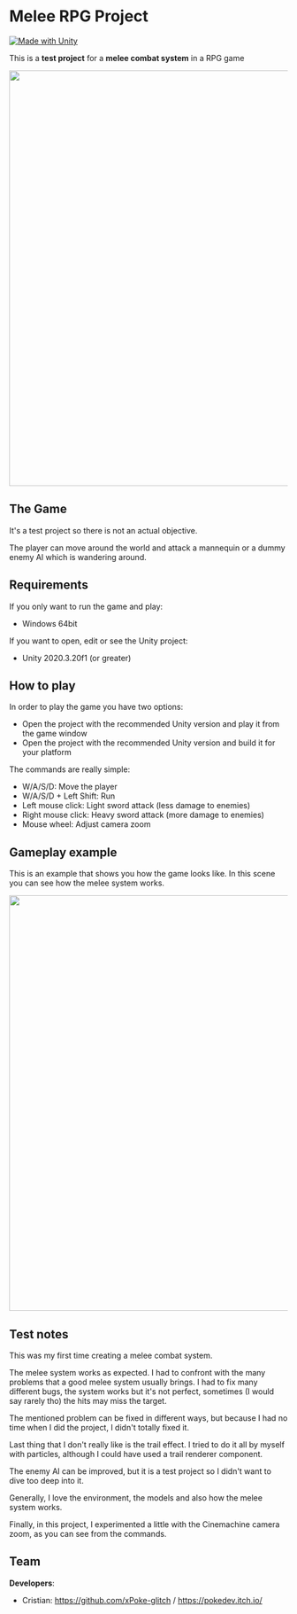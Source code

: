 # Melee RPG Project
[![Made with Unity](https://img.shields.io/badge/Made%20with-Unity-57b9d3.svg?style=flat&logo=unity)](https://www.unity.com)

This is a **test project** for a **melee combat system** in a RPG game

<img src="https://github.com/xPoke-glitch/MeleeRPGProject/blob/main/Screenshots/screen.png" width="750">

## The Game

It's a test project so there is not an actual objective.

The player can move around the world and attack a mannequin or a dummy enemy AI which is wandering around.

## Requirements

If you only want to run the game and play:
* Windows 64bit

If you want to open, edit or see the Unity project:
* Unity 2020.3.20f1 (or greater)

## How to play

In order to play the game you have two options:
* Open the project with the recommended Unity version and play it from the game window
* Open the project with the recommended Unity version and build it for your platform

The commands are really simple:
* W/A/S/D: Move the player
* W/A/S/D + Left Shift: Run
* Left mouse click: Light sword attack (less damage to enemies)
* Right mouse click: Heavy sword attack (more damage to enemies)
* Mouse wheel: Adjust camera zoom

## Gameplay example

This is an example that shows you how the game looks like. In this scene you can see how the melee system works.

<img src="https://github.com/xPoke-glitch/MeleeRPGProject/blob/main/Screenshots/gameplay.gif" width="750">

## Test notes

This was my first time creating a melee combat system.

The melee system works as expected. I had to confront with the many problems that a good melee system usually brings. I had to fix many different bugs, the system works but it's not perfect, sometimes (I would say rarely tho) the hits may miss the target.

The mentioned problem can be fixed in different ways, but because I had no time when I did the project, I didn't totally fixed it.

Last thing that I don't really like is the trail effect. I tried to do it all by myself with particles, although I could have used a trail renderer component.

The enemy AI can be improved, but it is a test project so I didn't want to dive too deep into it.

Generally, I love the environment, the models and also how the melee system works.

Finally, in this project, I experimented a little with the Cinemachine camera zoom, as you can see from the commands.

## Team

**Developers**:
* Cristian: https://github.com/xPoke-glitch / https://pokedev.itch.io/
